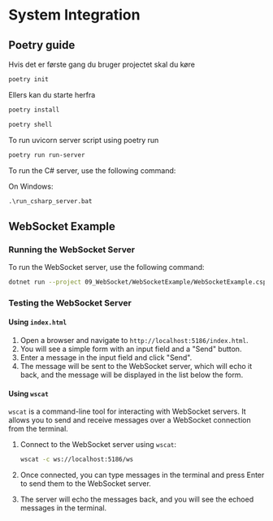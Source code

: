 # System Integration

## Poetry guide

Hvis det er første gang du bruger projectet skal du køre

```sh
poetry init
```

Ellers kan du starte herfra

```sh
poetry install
```

```sh
poetry shell
```

To run uvicorn server script using poetry run

```sh
poetry run run-server
```

To run the C# server, use the following command:

On Windows:

```bat
.\run_csharp_server.bat
```

## WebSocket Example

### Running the WebSocket Server

To run the WebSocket server, use the following command:

```sh
dotnet run --project 09_WebSocket/WebSocketExample/WebSocketExample.csproj
```

### Testing the WebSocket Server

#### Using `index.html`

1. Open a browser and navigate to `http://localhost:5186/index.html`.
2. You will see a simple form with an input field and a "Send" button.
3. Enter a message in the input field and click "Send".
4. The message will be sent to the WebSocket server, which will echo it back, and the message will be displayed in the list below the form.

#### Using `wscat`

`wscat` is a command-line tool for interacting with WebSocket servers. It allows you to send and receive messages over a WebSocket connection from the terminal.

1. Connect to the WebSocket server using `wscat`:

   ```sh
   wscat -c ws://localhost:5186/ws
   ```

2. Once connected, you can type messages in the terminal and press Enter to send them to the WebSocket server.
3. The server will echo the messages back, and you will see the echoed messages in the terminal.
